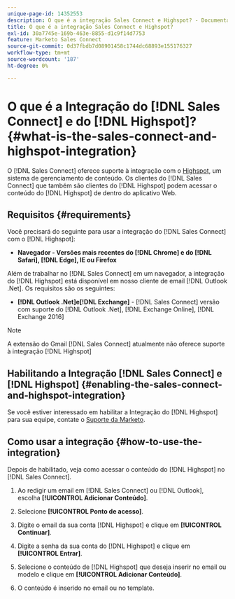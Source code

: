 ```yaml
---
unique-page-id: 14352553
description: O que é a integração Sales Connect e Highspot? - Documentação do Marketo - Documentação do produto
title: O que é a integração Sales Connect e Highspot?
exl-id: 30a7745e-169b-463e-8855-d1c9f14d7753
feature: Marketo Sales Connect
source-git-commit: 0d37fbdb7d08901458c1744dc68893e155176327
workflow-type: tm+mt
source-wordcount: '187'
ht-degree: 0%

---
```


# O que é a Integração do [!DNL Sales Connect] e do [!DNL Highspot]? {#what-is-the-sales-connect-and-highspot-integration}

O [!DNL Sales Connect] oferece suporte à integração com o [Highspot](https://www.highspot.com/), um sistema de gerenciamento de conteúdo. Os clientes do [!DNL Sales Connect] que também são clientes do [!DNL Highspot] podem acessar o conteúdo do [!DNL Highspot] de dentro do aplicativo Web.

## Requisitos {#requirements}

Você precisará do seguinte para usar a integração do [!DNL Sales Connect] com o [!DNL Highspot]:

* **Navegador - Versões mais recentes do [!DNL Chrome] e do [!DNL Safari], [!DNL Edge], IE ou Firefox**

Além de trabalhar no [!DNL Sales Connect] em um navegador, a integração do [!DNL Highspot] está disponível em nosso cliente de email [!DNL Outlook .Net]. Os requisitos são os seguintes:

* **[!DNL Outlook .Net]e[!DNL Exchange]** - [!DNL Sales Connect] versão com suporte do [!DNL Outlook .Net], [!DNL Exchange Online], [!DNL Exchange 2016]

>[!NOTE]
>
>A extensão do Gmail [!DNL Sales Connect] atualmente não oferece suporte à integração [!DNL Highspot]

## Habilitando a Integração [!DNL Sales Connect] e [!DNL Highspot] {#enabling-the-sales-connect-and-highspot-integration}

Se você estiver interessado em habilitar a Integração do [!DNL Highspot] para sua equipe, contate o [Suporte da Marketo](https://nation.marketo.com/t5/Support/ct-p/Support#).

## Como usar a integração {#how-to-use-the-integration}

Depois de habilitado, veja como acessar o conteúdo do [!DNL Highspot] no [!DNL Sales Connect].

1. Ao redigir um email em [!DNL Sales Connect] ou [!DNL Outlook], escolha **[!UICONTROL Adicionar Conteúdo]**.

1. Selecione **[!UICONTROL Ponto de acesso]**.

1. Digite o email da sua conta [!DNL Highspot] e clique em **[!UICONTROL Continuar]**.

1. Digite a senha da sua conta do [!DNL Highspot] e clique em **[!UICONTROL Entrar]**.

1. Selecione o conteúdo de [!DNL Highspot] que deseja inserir no email ou modelo e clique em **[!UICONTROL Adicionar Conteúdo]**.

1. O conteúdo é inserido no email ou no template.
